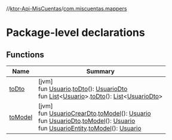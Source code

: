 //[ktor-Api-MisCuentas](../../index.md)/[com.miscuentas.mappers](index.md)

# Package-level declarations

## Functions

| Name | Summary |
|---|---|
| [toDto](to-dto.md) | [jvm]<br>fun [Usuario](../com.miscuentas.models/-usuario/index.md).[toDto](to-dto.md)(): [UsuarioDto](../com.miscuentas.dto/-usuario-dto/index.md)<br>fun [List](https://kotlinlang.org/api/latest/jvm/stdlib/kotlin.collections/-list/index.html)&lt;[Usuario](../com.miscuentas.models/-usuario/index.md)&gt;.[toDto](to-dto.md)(): [List](https://kotlinlang.org/api/latest/jvm/stdlib/kotlin.collections/-list/index.html)&lt;[UsuarioDto](../com.miscuentas.dto/-usuario-dto/index.md)&gt; |
| [toModel](to-model.md) | [jvm]<br>fun [UsuarioCrearDto](../com.miscuentas.dto/-usuario-crear-dto/index.md).[toModel](to-model.md)(): [Usuario](../com.miscuentas.models/-usuario/index.md)<br>fun [UsuarioDto](../com.miscuentas.dto/-usuario-dto/index.md).[toModel](to-model.md)(): [Usuario](../com.miscuentas.models/-usuario/index.md)<br>fun [UsuarioEntity](../com.miscuentas.entities/-usuario-entity/index.md).[toModel](to-model.md)(): [Usuario](../com.miscuentas.models/-usuario/index.md) |
